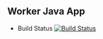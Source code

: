 ## Worker Java App

  * Build Status
  [![Build Status](http://34.70.94.150:8080/buildStatus/icon?job=instavote%2Fworker-build)](http://34.70.94.150:8080/job/instavote/job/worker-build/)
